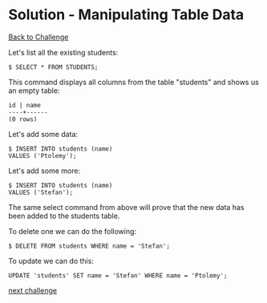 # Solution - Manipulating Table Data

[Back to Challenge](../05_manipulating_table_data.md)

 Let's list all the existing students:

    $ SELECT * FROM STUDENTS;

This command displays all columns from the table "students" and shows us an empty table:

    id | name
    ----+------
    (0 rows)

Let's add some data:

    $ INSERT INTO students (name)
    VALUES ('Ptolemy');

Let's add some more:

    $ INSERT INTO students (name)
    VALUES ('Stefan');

The same select command from above will prove that the new data has been added to the students table.

To delete one we can do the following:

    $ DELETE FROM students WHERE name = 'Stefan';

To update we can do this:

    UPDATE 'students' SET name = 'Stefan' WHERE name = 'Ptolemy';

[next challenge](../06_.md)

